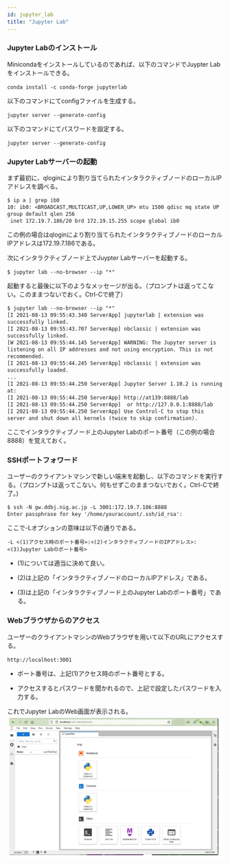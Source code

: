 ```yaml
---
id: jupyter_lab
title: "Jupyter Lab"
---
```


### Jupyter Labのインストール

Minicondaをインストールしているのであれば、以下のコマンドでJuypter Labをインストールできる。

` conda install -c conda-forge jupyterlab `

以下のコマンドにてconfigファイルを生成する。

` jupyter server --generate-config `

以下のコマンドにてパスワードを設定する。

` jupyter server --generate-config `


### Jupyter Labサーバーの起動

まず最初に、qloginにより割り当てられたインタラクティブノードのローカルIPアドレスを調べる。

```
$ ip a | grep ib0 
10: ib0: <BROADCAST,MULTICAST,UP,LOWER_UP> mtu 1500 qdisc mq state UP group default qlen 256 
 inet 172.19.7.186/20 brd 172.19.15.255 scope global ib0
``` 

この例の場合はqloginにより割り当てられたインタラクティブノードのローカルIPアドレスは172.19.7.186である。
 
  
  
次にインタラクティブノード上でJuypter Labサーバーを起動する。

` $ jupyter lab --no-browser --ip "*" `

起動すると最後に以下のようなメッセージが出る。（プロンプトは返ってこない。このままつないでおく。Ctrl-Cで終了）

```
$ jupyter lab --no-browser --ip "*"
[I 2021-08-13 09:55:43.340 ServerApp] jupyterlab | extension was successfully linked.
[I 2021-08-13 09:55:43.707 ServerApp] nbclassic | extension was successfully linked.
[W 2021-08-13 09:55:44.145 ServerApp] WARNING: The Jupyter server is listening on all IP addresses and not using encryption. This is not recommended.
[I 2021-08-13 09:55:44.245 ServerApp] nbclassic | extension was successfully loaded.
...
[I 2021-08-13 09:55:44.250 ServerApp] Jupyter Server 1.10.2 is running at:
[I 2021-08-13 09:55:44.250 ServerApp] http://at139:8888/lab
[I 2021-08-13 09:55:44.250 ServerApp]  or http://127.0.0.1:8888/lab
[I 2021-08-13 09:55:44.250 ServerApp] Use Control-C to stop this server and shut down all kernels (twice to skip confirmation).

```

ここでインタラクティブノード上のJupyter Labのポート番号（この例の場合8888）を覚えておく。


### SSHポートフォワード

ユーザーのクライアントマシンで新しい端末を起動し、以下のコマンドを実行する。（プロンプトは返ってこない。何もせずこのままつないでおく。Ctrl-Cで終了。)

```
$ ssh -N gw.ddbj.nig.ac.jp -L 3001:172.19.7.186:8888 
Enter passphrase for key '/home/youraccount/.ssh/id_rsa': 
```

ここで-Lオプションの意味は以下の通りである。

` -L <(1)アクセス時のポート番号>:<(2)インタラクティブノードのIPアドレス>:<(3)Jupyter Labのポート番号> `

- (1)については適当に決めて良い。

- (2)は上記の「インタラクティブノードのローカルIPアドレス」である。

- (3)は上記の「インタラクティブノード上のJupyter Labのポート番号」である。


### Webブラウザからのアクセス

ユーザーのクライアントマシンのWebブラウザを用いて以下のURLにアクセスする。

` http://localhost:3001 `

- ポート番号は、上記(1)アクセス時のポート番号とする。

- アクセスするとパスワードを聞かれるので、上記で設定したパスワードを入力する。

 
 
これでJupyter LabのWeb画面が表示される。
![figure](JupyterLab.PNG)

